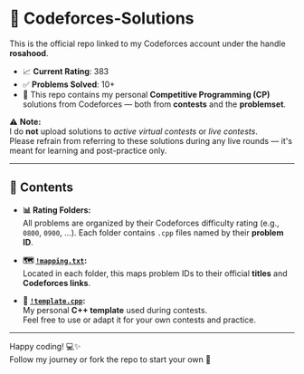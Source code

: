 # 🚀 Codeforces-Solutions

This is the official repo linked to my Codeforces account under the handle **rosahood**.

- 📈 **Current Rating**: 383  
- ✅ **Problems Solved**: 10+  
- 📂 This repo contains my personal **Competitive Programming (CP)** solutions from Codeforces — both from **contests** and the **problemset**.

⚠️ **Note:**  
I do **not** upload solutions to *active virtual contests* or *live contests*.  
Please refrain from referring to these solutions during any live rounds — it's meant for learning and post-practice only.

---

## 📁 Contents

- **📊 Rating Folders:**  
  All problems are organized by their Codeforces difficulty rating (e.g., `0800`, `0900`, ...). Each folder contains `.cpp` files named by their **problem ID**.

- **🗺️ [`!mapping.txt`](./0800/!mapping.txt):**  
  Located in each folder, this maps problem IDs to their official **titles** and **Codeforces links**.

- **🧰 [`!template.cpp`](./!template.cpp):**  
  My personal **C++ template** used during contests.  
  Feel free to use or adapt it for your own contests and practice.

---

Happy coding! 💻✨  
Follow my journey or fork the repo to start your own 🏁
